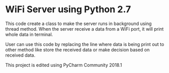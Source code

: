 # WiFi Server using Python 2.7

This code create a class to make the server runs in background using thread method. When the server receive a data from a WiFi port, it will print whole data in terminal.

User can use this code by replacing the line where data is being print out to other method like store the received data or make decision based on received data.

This project is edited using PyCharm Community 2018.1